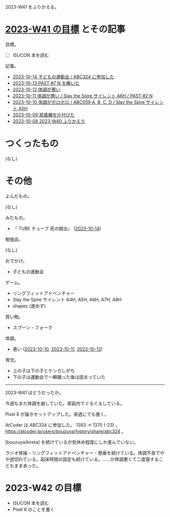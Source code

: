 2023-W41 をふりかえる。

# [2023-W41 の目標][2023-10-08] とその記事

目標。

- ☐ ISUCON 本を読む

記事。

- [2023-10-14 子どもの運動会 / ABC324 に参加した][2023-10-14]
- [2023-10-13 PAST #7 N を解いた][2023-10-13]
- [2023-10-12 体調が悪い][2023-10-12]
- [2023-10-11 体調が悪い / Slay the Spire サイレント A6H / PAST #2 N][2023-10-11]
- [2023-10-10 体調がボロボロ / ABC059 A, B, C, D / Slay the Spire サイレント A5H][2023-10-10]
- [2023-10-09 扇風機を片付けた][2023-10-09]
- [2023-10-08 2023-W40 ふりかえり][2023-10-08]

# つくったもの

(なし)

# その他

よんだもの。

(なし)

みたもの。

- 『 TUBE チューブ 死の脱出』 ([2023-10-14])

勉強会。

(なし)

おでかけ。

- 子どもの運動会

ゲーム。

- リングフィットアドベンチャー
- Slay the Spire サイレント A4H, A5H, A6H, A7H, A8H
- shapez (進めず)

買い物。

- スプーン・フォーク

体調。

- 悪い ([2023-10-10], [2023-10-11], [2023-10-12])

育児。

- 上の子は下の子とケンカしがち
- 下の子は運動会で一瞬踊った後は固まっていた

---

2023-W41 はどうだったか。

今週もまだ体調を崩していた。家庭内でぐるぐるしている。

Pixel 8 が届きセットアップした。来週にでも書く。

AtCoder は ABC324 に参加した。 1393 → 1370 (-23) 。 <https://atcoder.jp/users/bouzuya/history/share/abc324> 。

[bouzuya/kireta] を続けているが気休め程度にしか進んでいない。

ラジオ体操・リングフィットアドベンチャー・懸垂を続けている。体調不良でやや途切れている。起床時間の固定も続けている。……が体調悪くて二度寝することもままあった。

# 2023-W42 の目標

- ISUCON 本を読む
- Pixel 8 のことを書く

[2023-10-08]: https://blog.bouzuya.net/2023/10/08/
[2023-10-09]: https://blog.bouzuya.net/2023/10/09/
[2023-10-10]: https://blog.bouzuya.net/2023/10/10/
[2023-10-11]: https://blog.bouzuya.net/2023/10/11/
[2023-10-12]: https://blog.bouzuya.net/2023/10/12/
[2023-10-13]: https://blog.bouzuya.net/2023/10/13/
[2023-10-14]: https://blog.bouzuya.net/2023/10/14/

